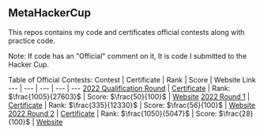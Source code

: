 ## MetaHackerCup

This repos contains my code and certificates official contests along with practice code.

Note: If code has an "Official" comment on it, It is code I submitted to the Hacker Cup.

Table of Official Contests:
Contest | Certificate | Rank | Score | Website Link
--- | --- | --- | --- | ---
[2022 Qualification Round](https://github.com/asubramanian08/MetaHackerCup/tree/master/2022-Qualification) | [Certificate](https://github.com/asubramanian08/MetaHackerCup/blob/master/2022-Certificates/QualificationRound.pdf) | Rank: $\frac{1005}{27603}$ | Score: $\frac{50}{100}$ | [Website](https://www.facebook.com/codingcompetitions/hacker-cup/2022/qualification-round/scoreboard?start=1000)
[2022 Round 1](https://github.com/asubramanian08/MetaHackerCup/tree/master/2022-Round1) | [Certificate](https://github.com/asubramanian08/MetaHackerCup/blob/master/2022-Certificates/Round1.pdf) | Rank: $\frac{335}{12330}$ | Score: $\frac{56}{100}$ | [Website](https://www.facebook.com/codingcompetitions/hacker-cup/2022/round-1/scoreboard?start=300)
[2022 Round 2](https://github.com/asubramanian08/MetaHackerCup/tree/master/2022-Round2) | [Certificate](https://github.com/asubramanian08/MetaHackerCup/blob/master/2022-Certificates/Round2.pdf) | Rank: $\frac{1050}{5047}$ | Score: $\frac{28}{100}$ | [Website](https://www.facebook.com/codingcompetitions/hacker-cup/2022/round-2/scoreboard?start=1000)